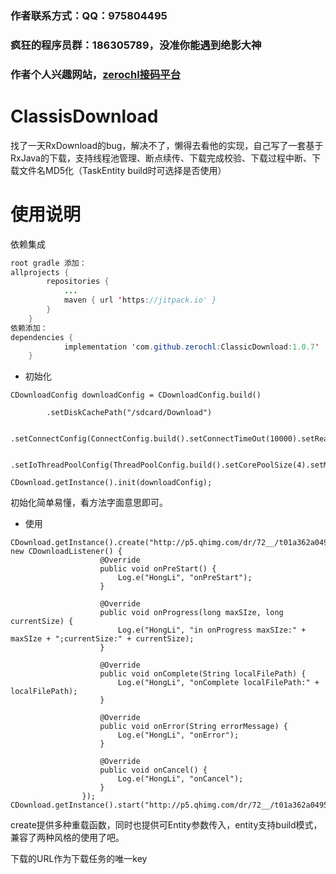### 作者联系方式：QQ：975804495
### 疯狂的程序员群：186305789，没准你能遇到绝影大神
### 作者个人兴趣网站，[zerochl接码平台](http://xinghai.party)
# ClassisDownload
找了一天RxDownload的bug，解决不了，懒得去看他的实现，自己写了一套基于RxJava的下载，支持线程池管理、断点续传、下载完成校验、下载过程中断、下载文件名MD5化（TaskEntity build时可选择是否使用）
# 使用说明

依赖集成
``` java
root gradle 添加：
allprojects {
		repositories {
			...
			maven { url 'https://jitpack.io' }
		}
	}
依赖添加：
dependencies {
	        implementation 'com.github.zerochl:ClassicDownload:1.0.7'
	}
```

* 初始化
```language_key 
CDownloadConfig downloadConfig = CDownloadConfig.build()
    
        .setDiskCachePath("/sdcard/Download")
        
        .setConnectConfig(ConnectConfig.build().setConnectTimeOut(10000).setReadTimeOut(20000))
        
        .setIoThreadPoolConfig(ThreadPoolConfig.build().setCorePoolSize(4).setMaximumPoolSize(100).setKeepAliveTime(60));

CDownload.getInstance().init(downloadConfig);
```
初始化简单易懂，看方法字面意思即可。
* 使用
```language_key 
CDownload.getInstance().create("http://p5.qhimg.com/dr/72__/t01a362a049573708ae.png", new CDownloadListener() {
                    @Override
                    public void onPreStart() {
                        Log.e("HongLi", "onPreStart");
                    }

                    @Override
                    public void onProgress(long maxSIze, long currentSize) {
                        Log.e("HongLi", "in onProgress maxSIze:" + maxSIze + ";currentSize:" + currentSize);
                    }

                    @Override
                    public void onComplete(String localFilePath) {
                        Log.e("HongLi", "onComplete localFilePath:" + localFilePath);
                    }

                    @Override
                    public void onError(String errorMessage) {
                        Log.e("HongLi", "onError");
                    }

                    @Override
                    public void onCancel() {
                        Log.e("HongLi", "onCancel");
                    }
                });
CDownload.getInstance().start("http://p5.qhimg.com/dr/72__/t01a362a049573708ae.png");
```
create提供多种重载函数，同时也提供可Entity参数传入，entity支持build模式，兼容了两种风格的使用了吧。

下载的URL作为下载任务的唯一key

